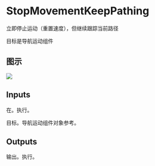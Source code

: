 # StopMovementKeepPathing

立即停止运动（重置速度），但继续跟踪当前路径

目标是导航运动组件

## 图示

![]($-20221218-18251847.png)

## Inputs

在。执行。

目标。导航运动组件对象参考。 

## Outputs

输出。执行。
